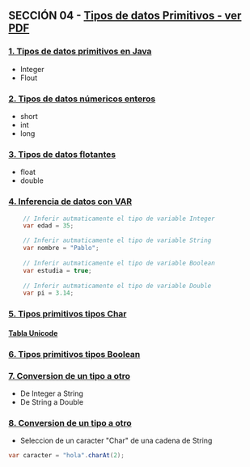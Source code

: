 ## SECCIÓN 04 - [Tipos de datos Primitivos - ver PDF](./01-VariablesJava.pdf)

### [1. Tipos de datos primitivos en Java](./V1_TiposPrimitivosEnJava.java)
* Integer
* Flout

### [2. Tipos de datos númericos enteros](./V2_TiposNumericosEnteros.java)
* short
* int
* long

### [3. Tipos de datos flotantes](./V3_TiposPrimitivosTiposFlotantes.java)
* float
* double

### [4. Inferencia de datos con VAR](./V4_InferenciasDeTiposConVaryTiposPrimitivos.java)
```java
    // Inferir autmaticamente el tipo de variable Integer
    var edad = 35; 

    // Inferir autmaticamente el tipo de variable String
    var nombre = "Pablo";
 
    // Inferir autmaticamente el tipo de variable Boolean
    var estudia = true;
 
    // Inferir autmaticamente el tipo de variable Double
    var pi = 3.14; 
```

### [5. Tipos primitivos tipos Char](./V5_TiposPrimitivosTipoChar.java)
#### [Tabla Unicode](https://en.wikipedia.org/wiki/List_of_Unicode_characters)

### [6. Tipos primitivos tipos Boolean](./V6_TiposPrimitivosTipoBoolean.java)

### [7. Conversion de un tipo a otro](./V7_ConversionTiposPrimitivosParte1.java)
* De Integer a String
* De String a Double

### [8. Conversion de un tipo a otro](./V8_ConversionTiposPrimitivosJavaParte2.java)
* Seleccion de un caracter "Char" de una cadena de String
```java
var caracter = "hola".charAt(2);
```

